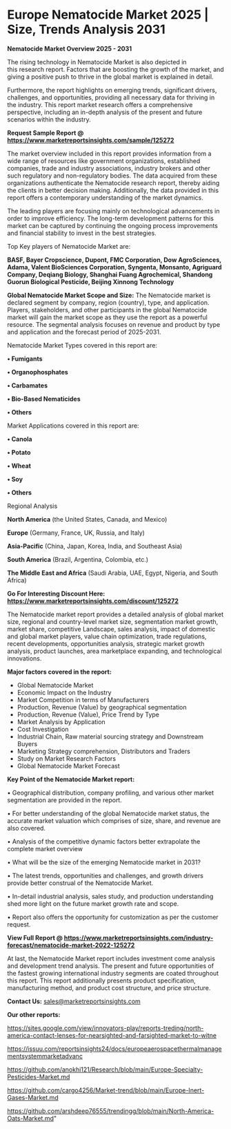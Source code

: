  # Europe Nematocide Market 2025 | Size, Trends Analysis 2031

<Strong> Nematocide Market Overview 2025 - 2031</strong>

The rising technology in Nematocide Market is also depicted in this research report. Factors that are boosting the growth of the market, and giving a positive push to thrive in the global market is explained in detail.

Furthermore, the report highlights on emerging trends, significant drivers, challenges, and opportunities, providing all necessary data for thriving in the industry. This report market research offers a comprehensive perspective, including an in-depth analysis of the present and future scenarios within the industry.

<strong>Request Sample Report @ <a href=https://www.marketreportsinsights.com/sample/125272>https://www.marketreportsinsights.com/sample/125272</a></strong>

The market overview included in this report provides information from a wide range of resources like government organizations, established companies, trade and industry associations, industry brokers and other such regulatory and non-regulatory bodies. The data acquired from these organizations authenticate the Nematocide research report, thereby aiding the clients in better decision making. Additionally, the data provided in this report offers a contemporary understanding of the market dynamics.

The leading players are focusing mainly on technological advancements in order to improve efficiency. The long-term development patterns for this market can be captured by continuing the ongoing process improvements and financial stability to invest in the best strategies.

Top Key players of Nematocide Market are:

<strong>BASF, Bayer Cropscience, Dupont, FMC Corporation, Dow AgroSciences, Adama, Valent BioSciences Corporation, Syngenta, Monsanto, Agriguard Company, Deqiang Biology, Shanghai Fuang Agrochemical, Shandong Guorun Biological Pesticide, Beijing Xinnong Technology</strong>

<strong><b>Global Nematocide Market Scope and Size:</b></strong>
The Nematocide market is declared segment by company, region (country), type, and application. Players, stakeholders, and other participants in the global Nematocide market will gain the market scope as they use the report as a powerful resource. The segmental analysis focuses on revenue and product by type and application and the forecast period of 2025-2031.

Nematocide Market Types covered in this report are:

<strong>• Fumigants                              

• Organophosphates                             

• Carbamates                            

• Bio-Based Nematicides                      

• Others</strong>

Market Applications covered in this report are:

<strong>• Canola

• Potato

• Wheat

• Soy

• Others</strong> 

Regional Analysis

<strong>North America</strong> (the United States, Canada, and Mexico)

<strong>Europe</strong> (Germany, France, UK, Russia, and Italy)

<strong>Asia-Pacific</strong> (China, Japan, Korea, India, and Southeast Asia)

<strong>South America</strong> (Brazil, Argentina, Colombia, etc.)

<strong>The Middle East and Africa</strong> (Saudi Arabia, UAE, Egypt, Nigeria, and South Africa)

<strong>Go For Interesting Discount Here: <a href=https://www.marketreportsinsights.com/discount/125272>https://www.marketreportsinsights.com/discount/125272</a></strong>

The Nematocide market report provides a detailed analysis of global market size, regional and country-level market size, segmentation market growth, market share, competitive Landscape, sales analysis, impact of domestic and global market players, value chain optimization, trade regulations, recent developments, opportunities analysis, strategic market growth analysis, product launches, area marketplace expanding, and technological innovations.

<strong><b>Major factors covered in the report:</b></strong>
<ul>
  <li>Global Nematocide Market </li>
  <li>Economic Impact on the Industry</li>
  <li>Market Competition in terms of Manufacturers</li>
  <li>Production, Revenue (Value) by geographical segmentation</li>
  <li>Production, Revenue (Value), Price Trend by Type</li>
  <li>Market Analysis by Application</li>
  <li>Cost Investigation</li>
  <li>Industrial Chain, Raw material sourcing strategy and Downstream Buyers</li>
  <li>Marketing Strategy comprehension, Distributors and Traders</li>
  <li>Study on Market Research Factors</li>
  <li>Global Nematocide Market Forecast</li>
</ul>

<strong><b>Key Point of the Nematocide Market report:</b></strong>

• Geographical distribution, company profiling, and various other market segmentation are provided in the report.

• For better understanding of the global Nematocide market status, the accurate market valuation which comprises of size, share, and revenue are also covered.

• Analysis of the competitive dynamic factors better extrapolate the complete market overview

• What will be the size of the emerging Nematocide market in 2031?

• The latest trends, opportunities and challenges, and growth drivers provide better construal of the Nematocide Market.

• In-detail industrial analysis, sales study, and production understanding shed more light on the future market growth rate and scope.

• Report also offers the opportunity for customization as per the customer request.

<strong><b>View Full Report @ <a href=https://www.marketreportsinsights.com/industry-forecast/nematocide-market-2022-125272>https://www.marketreportsinsights.com/industry-forecast/nematocide-market-2022-125272</a></b></strong>


At last, the Nematocide Market report includes investment come analysis and development trend analysis. The present and future opportunities of the fastest growing international industry segments are coated throughout this report. This report additionally presents product specification, manufacturing method, and product cost structure, and price structure.

<strong>Contact Us:</strong>
sales@marketreportsinsights.com

<strong>Our other reports:</strong>

<a href=https://sites.google.com/view/innovators-play/reports-treding/north-america-contact-lenses-for-nearsighted-and-farsighted-market-to-witne>https://sites.google.com/view/innovators-play/reports-treding/north-america-contact-lenses-for-nearsighted-and-farsighted-market-to-witne</a>

<a href=https://issuu.com/reportsinsights24/docs/europeaerospacethermalmanagementsystemmarketadvanc>https://issuu.com/reportsinsights24/docs/europeaerospacethermalmanagementsystemmarketadvanc</a>

<a href=https://github.com/anokhi121/Research/blob/main/Europe-Specialty-Pesticides-Market.md>https://github.com/anokhi121/Research/blob/main/Europe-Specialty-Pesticides-Market.md</a>

<a href=https://github.com/cargo4256/Market-trend/blob/main/Europe-Inert-Gases-Market.md>https://github.com/cargo4256/Market-trend/blob/main/Europe-Inert-Gases-Market.md</a>

<a href=https://github.com/arshdeep76555/trendingg/blob/main/North-America-Oats-Market.md>https://github.com/arshdeep76555/trendingg/blob/main/North-America-Oats-Market.md</a>"

